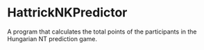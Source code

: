 # HattrickNKPredictor
A program that calculates the total points of the participants in the Hungarian NT prediction game.
